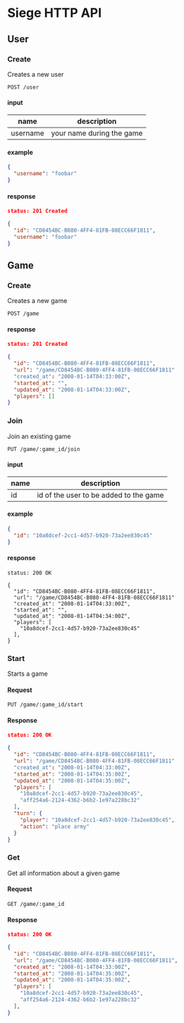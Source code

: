 # Siege HTTP API

## User

### Create

Creates a new user

```
POST /user
```

#### input

name | description
---|---
username | your name during the game

#### example

```json
{
  "username": "foobar"
}
```

#### response

```json
status: 201 Created

{
  "id": "CD8454BC-B080-4FF4-81FB-08ECC66F1811",
  "username": "foobar"
}
```

## Game

### Create

Creates a new game

```
POST /game
```

#### response

```json
status: 201 Created

{
  "id": "CD8454BC-B080-4FF4-81FB-08ECC66F1811",
  "url": "/game/CD8454BC-B080-4FF4-81FB-08ECC66F1811"
  "created_at": "2008-01-14T04:33:00Z",
  "started_at": "",
  "updated_at": "2008-01-14T04:33:00Z",
  "players": []
}
```

### Join

Join an existing game

```
PUT /game/:game_id/join
```

#### input

name | description
---|---
id | id of the user to be added to the game

#### example

```json
{
  "id": "10a8dcef-2cc1-4d57-b920-73a2ee830c45"
}
```

#### response

```
status: 200 OK

{
  "id": "CD8454BC-B080-4FF4-81FB-08ECC66F1811",
  "url": "/game/CD8454BC-B080-4FF4-81FB-08ECC66F1811"
  "created_at": "2008-01-14T04:33:00Z",
  "started_at": "",
  "updated_at": "2008-01-14T04:34:00Z",
  "players": [
    "10a8dcef-2cc1-4d57-b920-73a2ee830c45"
  ],
}
```

### Start

Starts a game

#### Request

```
PUT /game/:game_id/start
```

#### Response

```json
status: 200 OK

{
  "id": "CD8454BC-B080-4FF4-81FB-08ECC66F1811",
  "url": "/game/CD8454BC-B080-4FF4-81FB-08ECC66F1811"
  "created_at": "2008-01-14T04:33:00Z",
  "started_at": "2008-01-14T04:35:00Z",
  "updated_at": "2008-01-14T04:35:00Z",
  "players": [
    "10a8dcef-2cc1-4d57-b920-73a2ee830c45",
    "aff254a6-2124-4362-b6b2-1e97a228bc32"
  ],
  "turn": {
    "player": "10a8dcef-2cc1-4d57-b920-73a2ee830c45",
    "action": "place army"
  }
}
```

### Get

Get all information about a given game

#### Request

```
GET /game/:game_id
```

#### Response

```json
status: 200 OK

{
  "id": "CD8454BC-B080-4FF4-81FB-08ECC66F1811",
  "url": "/game/CD8454BC-B080-4FF4-81FB-08ECC66F1811",
  "created_at": "2008-01-14T04:33:00Z",
  "started_at": "2008-01-14T04:35:00Z",
  "updated_at": "2008-01-14T04:35:00Z",
  "players": [
    "10a8dcef-2cc1-4d57-b920-73a2ee830c45",
    "aff254a6-2124-4362-b6b2-1e97a228bc32"
  ],
}
```
